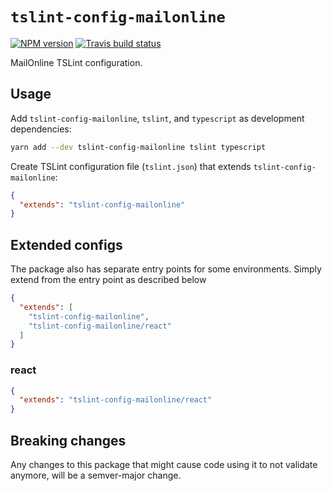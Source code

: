 # `tslint-config-mailonline`

[![NPM version](http://img.shields.io/npm/v/tslint-config-mailonline.svg?style=flat-square)](https://www.npmjs.org/package/tslint-config-mailonline)
[![Travis build status](http://img.shields.io/travis/MailOnline/tslint-config-mailonline/master.svg?style=flat-square)](https://travis-ci.org/MailOnline/tslint-config-mailonline)

MailOnline TSLint configuration.

## Usage

Add `tslint-config-mailonline`, `tslint`, and `typescript` as development dependencies:

```bash
yarn add --dev tslint-config-mailonline tslint typescript
```

Create TSLint configuration file (`tslint.json`) that extends `tslint-config-mailonline`:

```json
{
  "extends": "tslint-config-mailonline"
}
```

## Extended configs

The package also has separate entry points for some environments. Simply extend from the entry point as described below

```json
{
  "extends": [
    "tslint-config-mailonline",
    "tslint-config-mailonline/react"
  ]
}
```

### react

```json
{
  "extends": "tslint-config-mailonline/react"
}
```

## Breaking changes

Any changes to this package that might cause code using it to not validate anymore, will be a semver-major change.
